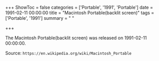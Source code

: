 +++
ShowToc = false
categories = ['Portable', '1991', 'Portable']
date = 1991-02-11 00:00:00
title = "Macintosh Portable(backlit screen)"
tags = ['Portable', '1991']
summary = " "

+++

The Macintosh Portable(backlit screen) was released on 1991-02-11 00:00:00.

Source: `https://en.wikipedia.org/wiki/Macintosh_Portable`


